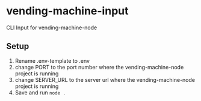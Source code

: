 # vending-machine-input
CLI Input for vending-machine-node

## Setup
1. Rename .env-template to .env
2. change PORT to the port number where the vending-machine-node project is running
3. change SERVER_URL to the server url where the vending-machine-node project is running
4. Save and run ```node .```